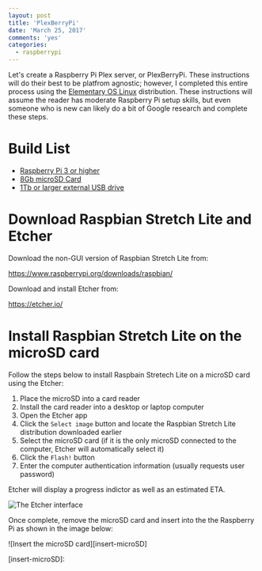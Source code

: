 ```yaml
---
layout: post
title: 'PlexBerryPi'
date: 'March 25, 2017'
comments: 'yes'
categories:
  - raspberrypi
---
```


Let's create a Raspberry Pi Plex server, or PlexBerryPi. These instructions will do their best to be platfrom agnostic; however, I completed this entire process using the [Elementary OS Linux][1] distribution. These instructions will assume the reader has moderate Raspberry Pi setup skills, but even someone who is new can likely do a bit of Google research and complete these steps.

# Build List

* [Raspberry Pi 3 or higher][2]
* [8Gb microSD Card][3]
* [1Tb or larger external USB drive][4]

# Download Raspbian Stretch Lite and Etcher

Download the non-GUI version of Raspbian Stretch Lite from:

<https://www.raspberrypi.org/downloads/raspbian/>

Download and install Etcher from:

<https://etcher.io/>

# Install Raspbian Stretch Lite on the microSD card

Follow the steps below to install Raspbain Stretech Lite on a microSD card using the Etcher:

1. Place the microSD into a card reader
2. Install the card reader into a desktop or laptop computer
3. Open the Etcher app
4. Click the `Select image` button and locate the Raspbian Stretch Lite distribution downloaded earlier
5. Select the microSD card (if it is the only microSD connected to the computer, Etcher will automatically select it)
6. Click the `Flash!` button
7. Enter the computer authentication information (usually requests user password)

Etcher will display a progress indictor as well as an estimated ETA.

![The Etcher interface][etcher-interface]

Once complete, remove the microSD card and insert into the the Raspberry Pi as shown in the image below:

![Insert the microSD card][insert-microSD]


[1]: https://elementary.io/
[2]: https://amzn.to/2IR2w7t
[3]: https://amzn.to/2IRCEbn
[4]: https://amzn.to/2DRVxrd
[5]:
[6]:

[etcher-interface]: https://lh3.googleusercontent.com/4SPUSG1WK-MFSlWhUdHqgN1loWs4VgYKyfR-W2Ub02BfdP_cWASR8gSUYsLtpaYi1a21ciy7dyEjIsOKsxdJKhqSJd4NU3dt2Jm3jlVKWf00Q5ye8zpcYjrABIQNvH-2I_LxpHj_GDoaajsFOOwYVHs9VBqC-oJmbYaq4S7ElCnN98uIOrz6G8LH2xuYB7UaFDeCGiRd90iX9GA6imA1EYo29Xw3pdGe_2VVV5rXGuSgmYQKqtIIvOinnYA1MexHIuVMptkIu7ki8GAa_VGKQIAJAd4iGrVKCUI19YbKE3qBsAu3X3oMZv10Y-A3MydCR9VLu9BgiBN2glvsDApgqNCRyKxwmDg8PtlUecfptZ-DqnQFJxcqLsuEDWJFNPX5x4uCxJwQ8ZncrSh2nmtndZBOhSXFH3VQL9tc8S3DB9gW5Ka-pg5j_vcpfuUevln2Ehd2RbzHf5S3h5gJlLe_Ik-_zpYBvhMDqqM8JyJYtf2mIQ8HbNknTHInpDr9HI9CFHX27kE0mQsHbFh7CoBC2gmqWd4-xZMqjI33aS3RLlDoD1XhI2D1XEAJMa1Ua2mG6DzVCNBM38LW5w7veC6UbmpwXlO4GHpqP2AJbZlj=w800-h413-no
[insert-microSD]: 
